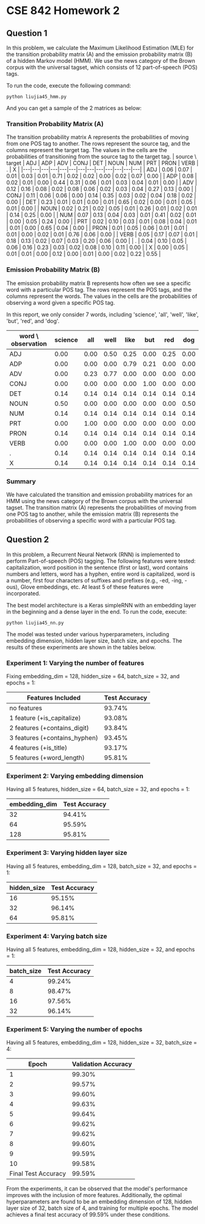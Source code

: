 # CSE 842 Homework 2
## Question 1

In this problem, we calculate the Maximum Likelihood Estimation (MLE) for the transition probability matrix (A) and the emission probability matrix (B) of a hidden Markov model (HMM). We use the news category of the Brown corpus with the universal tagset, which consists of 12 part-of-speech (POS) tags.

To run the code, execute the following command:

```
python liujia45_hmm.py
```

And you can get a sample of the 2 matrices as below:
### Transition Probability Matrix (A)
The transition probability matrix A represents the probabilities of moving from one POS tag to another. The rows represent the source tag, and the columns represent the target tag. The values in the cells are the probabilities of transitioning from the source tag to the target tag.
| source \ target | ADJ | ADP | ADV | CONJ | DET | NOUN | NUM | PRT | PRON | VERB | . | X |
|---|---|---|---|---|---|---|---|---|---|---|---|---|
| ADJ | 0.06 | 0.07 | 0.01 | 0.03 | 0.01 | 0.71 | 0.02 | 0.02 | 0.00 | 0.02 | 0.07 | 0.00 |
| ADP | 0.08 | 0.02 | 0.01 | 0.00 | 0.44 | 0.31 | 0.06 | 0.01 | 0.03 | 0.04 | 0.01 | 0.00 |
| ADV | 0.12 | 0.16 | 0.08 | 0.02 | 0.08 | 0.06 | 0.02 | 0.03 | 0.04 | 0.27 | 0.13 | 0.00 |
| CONJ | 0.11 | 0.06 | 0.06 | 0.00 | 0.14 | 0.35 | 0.03 | 0.02 | 0.04 | 0.18 | 0.02 | 0.00 |
| DET | 0.23 | 0.01 | 0.01 | 0.00 | 0.01 | 0.65 | 0.02 | 0.00 | 0.01 | 0.05 | 0.01 | 0.00 |
| NOUN | 0.02 | 0.21 | 0.02 | 0.05 | 0.01 | 0.26 | 0.01 | 0.02 | 0.01 | 0.14 | 0.25 | 0.00 |
| NUM | 0.07 | 0.13 | 0.04 | 0.03 | 0.01 | 0.41 | 0.02 | 0.01 | 0.00 | 0.05 | 0.24 | 0.00 |
| PRT | 0.02 | 0.10 | 0.03 | 0.01 | 0.08 | 0.04 | 0.01 | 0.01 | 0.00 | 0.65 | 0.04 | 0.00 |
| PRON | 0.01 | 0.05 | 0.06 | 0.01 | 0.01 | 0.01 | 0.00 | 0.02 | 0.01 | 0.76 | 0.06 | 0.00 |
| VERB | 0.05 | 0.17 | 0.07 | 0.01 | 0.18 | 0.13 | 0.02 | 0.07 | 0.03 | 0.20 | 0.06 | 0.00 |
| . | 0.04 | 0.10 | 0.05 | 0.06 | 0.16 | 0.23 | 0.03 | 0.02 | 0.08 | 0.10 | 0.11 | 0.00 |
| X | 0.00 | 0.05 | 0.01 | 0.01 | 0.00 | 0.12 | 0.00 | 0.01 | 0.00 | 0.02 | 0.22 | 0.55 |
### Emission Probability Matrix (B)
The emission probability matrix B represents how often we see a specific word with a particular POS tag. The rows represent the POS tags, and the columns represent the words. The values in the cells are the probabilities of observing a word given a specific POS tag.

In this report, we only consider 7 words, including 'science', 'all', 'well', 'like', 'but', 'red', and 'dog'.

| word \ observation | science | all | well | like | but | red | dog |
|---|---|---|---|---|---|---|---|
| ADJ | 0.00 | 0.00 | 0.50 | 0.25 | 0.00 | 0.25 | 0.00 |
| ADP | 0.00 | 0.00 | 0.00 | 0.79 | 0.21 | 0.00 | 0.00 |
| ADV | 0.00 | 0.23 | 0.77 | 0.00 | 0.00 | 0.00 | 0.00 |
| CONJ | 0.00 | 0.00 | 0.00 | 0.00 | 1.00 | 0.00 | 0.00 |
| DET | 0.14 | 0.14 | 0.14 | 0.14 | 0.14 | 0.14 | 0.14 |
| NOUN | 0.50 | 0.00 | 0.00 | 0.00 | 0.00 | 0.00 | 0.50 |
| NUM | 0.14 | 0.14 | 0.14 | 0.14 | 0.14 | 0.14 | 0.14 |
| PRT | 0.00 | 1.00 | 0.00 | 0.00 | 0.00 | 0.00 | 0.00 |
| PRON | 0.14 | 0.14 | 0.14 | 0.14 | 0.14 | 0.14 | 0.14 |
| VERB | 0.00 | 0.00 | 0.00 | 1.00 | 0.00 | 0.00 | 0.00 |
| . | 0.14 | 0.14 | 0.14 | 0.14 | 0.14 | 0.14 | 0.14 |
| X | 0.14 | 0.14 | 0.14 | 0.14 | 0.14 | 0.14 | 0.14 |

### Summary
We have calculated the transition and emission probability matrices for an HMM using the news category of the Brown corpus with the universal tagset. The transition matrix (A) represents the probabilities of moving from one POS tag to another, while the emission matrix (B) represents the probabilities of observing a specific word with a particular POS tag.

## Question 2

In this problem, a Recurrent Neural Network (RNN) is implemented to perform Part-of-speech (POS) tagging. The following features were tested: capitalization, word position in the sentence (first or last), word contains numbers and letters, word has a hyphen, entire word is capitalized, word is a number, first four characters of suffixes and prefixes (e.g., -ed, -ing, -ous), Glove embeddings, etc. At least 5 of these features were incorporated.

The best model architecture is a Keras simpleRNN with an embedding layer in the beginning and a dense layer in the end. To run the code, execute:

```
python liujia45_nn.py
```

The model was tested under various hyperparameters, including embedding dimension, hidden layer size, batch size, and epochs. The results of these experiments are shown in the tables below.

### Experiment 1: Varying the number of features
Fixing embedding_dim = 128, hidden_size = 64, batch_size = 32, and epochs = 1:

| Features Included                  | Test Accuracy |
|------------------------------------|---------------|
| no features                        | 93.74%        |
| 1 feature (+is_capitalize)         | 93.08%        |
| 2 features (+contains_digit)       | 93.84%        |
| 3 features (+contains_hyphen)      | 93.45%        |
| 4 features (+is_title)             | 93.17%        |
| 5 features (+word_length)          | 95.81%        |

### Experiment 2: Varying embedding dimension
Having all 5 features, hidden_size = 64, batch_size = 32, and epochs = 1:

| embedding_dim | Test Accuracy |
|---------------|---------------|
| 32            | 94.41%        |
| 64            | 95.59%        |
| 128           | 95.81%        |

### Experiment 3: Varying hidden layer size
Having all 5 features, embedding_dim = 128, batch_size = 32, and epochs = 1:

| hidden_size | Test Accuracy |
|-------------|---------------|
| 16          | 95.15%        |
| 32          | 96.14%        |
| 64          | 95.81%        |

### Experiment 4: Varying batch size
Having all 5 features, embedding_dim = 128, hidden_size = 32, and epochs = 1:

| batch_size | Test Accuracy |
|------------|---------------|
| 4          | 99.24%        |
| 8          | 98.47%        |
| 16         | 97.56%        |
| 32         | 96.14%        |

### Experiment 5: Varying the number of epochs
Having all 5 features, embedding_dim = 128, hidden_size = 32, batch_size = 4:

| Epoch | Validation Accuracy |
|-------|---------------------|
| 1     | 99.30%              |
| 2     | 99.57%              |
| 3     | 99.60%              |
| 4     | 99.63%              |
| 5     | 99.64%              |
| 6     | 99.62%              |
| 7     | 99.62%              |
| 8     | 99.60%              |
| 9     | 99.59%              |
| 10    | 99.58%              |
| Final Test Accuracy | 99.59%  |

From the experiments, it can be observed that the model's performance improves with the inclusion of more features. Additionally, the optimal hyperparameters are found to be an embedding dimension of 128, hidden layer size of 32, batch size of 4, and training for multiple epochs. The model achieves a final test accuracy of 99.59% under these conditions.

